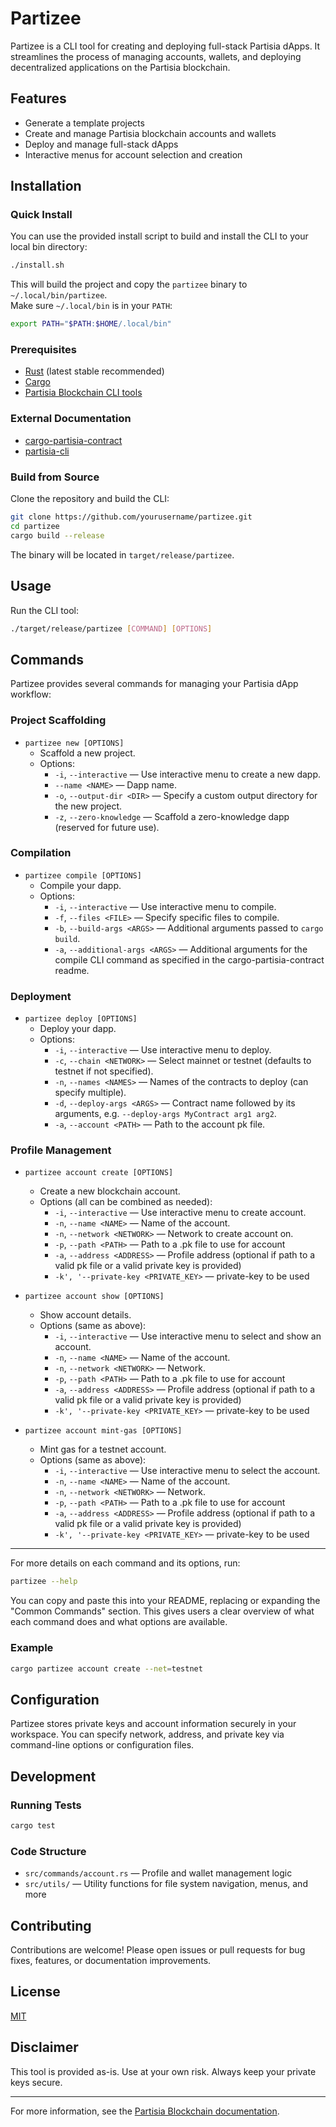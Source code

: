 # Partizee

Partizee is a CLI tool for creating and deploying full-stack Partisia dApps. It streamlines the process of managing accounts, wallets, and deploying decentralized applications on the Partisia blockchain.

## Features
- Generate a template projects
- Create and manage Partisia blockchain accounts and wallets
- Deploy and manage full-stack dApps
- Interactive menus for account selection and creation

## Installation

### Quick Install

You can use the provided install script to build and install the CLI to your local bin directory:

```sh
./install.sh
```

This will build the project and copy the `partizee` binary to `~/.local/bin/partizee`.  
Make sure `~/.local/bin` is in your `PATH`:

```sh
export PATH="$PATH:$HOME/.local/bin"
```

### Prerequisites

- [Rust](https://www.rust-lang.org/tools/install) (latest stable recommended)
- [Cargo](https://doc.rust-lang.org/cargo/getting-started/installation.html)
- [Partisia Blockchain CLI tools](https://partisiablockchain.com/)

### External Documentation

- [cargo-partisia-contract](https://gitlab.com/partisiablockchain/language/cargo-partisia-contract)
- [partisia-cli](https://gitlab.com/partisiablockchain/language/partisia-cli)

### Build from Source

Clone the repository and build the CLI:

```sh
git clone https://github.com/yourusername/partizee.git
cd partizee
cargo build --release
```

The binary will be located in `target/release/partizee`.

## Usage

Run the CLI tool:

```sh
./target/release/partizee [COMMAND] [OPTIONS]
```

## Commands

Partizee provides several commands for managing your Partisia dApp workflow:

### Project Scaffolding

- `partizee new [OPTIONS]`
  - Scaffold a new project.
  - Options:
    - `-i`, `--interactive` — Use interactive menu to create a new dapp.
    - `--name <NAME>` — Dapp name.
    - `-o`, `--output-dir <DIR>` — Specify a custom output directory for the new project.
    - `-z`, `--zero-knowledge` — Scaffold a zero-knowledge dapp (reserved for future use).

### Compilation

- `partizee compile [OPTIONS]`
  - Compile your dapp.
  - Options:
    - `-i`, `--interactive` — Use interactive menu to compile.
    - `-f`, `--files <FILE>` — Specify specific files to compile.
    - `-b`, `--build-args <ARGS>` — Additional arguments passed to `cargo build`.
    - `-a`, `--additional-args <ARGS>` — Additional arguments for the compile CLI command as specified in the cargo-partisia-contract readme.

### Deployment

- `partizee deploy [OPTIONS]`
  - Deploy your dapp.
  - Options:
    - `-i`, `--interactive` — Use interactive menu to deploy.
    - `-c`, `--chain <NETWORK>` — Select mainnet or testnet (defaults to testnet if not specified).
    - `-n`, `--names <NAMES>` — Names of the contracts to deploy (can specify multiple).
    - `-d`, `--deploy-args <ARGS>` — Contract name followed by its arguments, e.g. `--deploy-args MyContract arg1 arg2`.
    - `-a`, `--account <PATH>` — Path to the account pk file.

### Profile Management

- `partizee account create [OPTIONS]`
  - Create a new blockchain account.
  - Options (all can be combined as needed):
    - `-i`, `--interactive` — Use interactive menu to create account.
    - `-n`, `--name <NAME>` — Name of the account.
    - `-n`, `--network <NETWORK>` — Network to create account on.
    - `-p`, `--path <PATH>` — Path to a .pk file to use for account
    - `-a`, `--address <ADDRESS>` — Profile address (optional if path to a valid pk file or a valid private key is provided)
    - `-k', '--private-key <PRIVATE_KEY>` — private-key to be used

- `partizee account show [OPTIONS]`
  - Show account details.
  - Options (same as above):
    - `-i`, `--interactive` — Use interactive menu to select and show an account.
    - `-n`, `--name <NAME>` — Name of the account.
    - `-n`, `--network <NETWORK>` — Network.
    - `-p`, `--path <PATH>` — Path to a .pk file to use for account
    - `-a`, `--address <ADDRESS>` — Profile address (optional if path to a valid pk file or a valid private key is provided)
    - `-k', '--private-key <PRIVATE_KEY>` — private-key to be used

- `partizee account mint-gas [OPTIONS]`
  - Mint gas for a testnet account.
  - Options (same as above):
    - `-i`, `--interactive` — Use interactive menu to select the account.
    - `-n`, `--name <NAME>` — Name of the account.
    - `-n`, `--network <NETWORK>` — Network.
    - `-p`, `--path <PATH>` — Path to a .pk file to use for account
    - `-a`, `--address <ADDRESS>` — Profile address (optional if path to a valid pk file or a valid private key is provided)
    - `-k', '--private-key <PRIVATE_KEY>` — private-key to be used

---

For more details on each command and its options, run:

```sh
partizee --help
```

You can copy and paste this into your README, replacing or expanding the "Common Commands" section. This gives users a clear overview of what each command does and what options are available.

### Example

```sh
cargo partizee account create --net=testnet
```

## Configuration

Partizee stores private keys and account information securely in your workspace. You can specify network, address, and private key via command-line options or configuration files.

## Development

### Running Tests

```sh
cargo test
```

### Code Structure

- `src/commands/account.rs` — Profile and wallet management logic
- `src/utils/` — Utility functions for file system navigation, menus, and more

## Contributing

Contributions are welcome! Please open issues or pull requests for bug fixes, features, or documentation improvements.

## License

[MIT](LICENSE)

## Disclaimer

This tool is provided as-is. Use at your own risk. Always keep your private keys secure.

---

For more information, see the [Partisia Blockchain documentation](https://partisiablockchain.com/).
